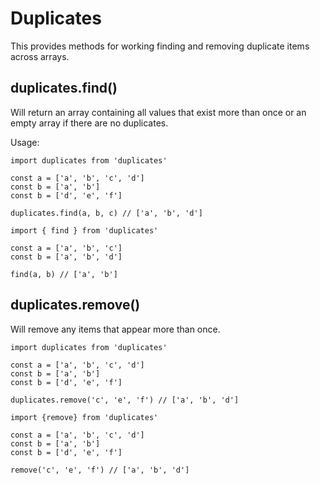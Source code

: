 # Duplicates

This provides methods for working finding and removing duplicate items across arrays.

## duplicates.find()

Will return an array containing all values that exist more than once or an empty array if there are no duplicates.

Usage:

```
import duplicates from 'duplicates'

const a = ['a', 'b', 'c', 'd']
const b = ['a', 'b']
const b = ['d', 'e', 'f']

duplicates.find(a, b, c) // ['a', 'b', 'd']
```

```
import { find } from 'duplicates'

const a = ['a', 'b', 'c']
const b = ['a', 'b', 'd']

find(a, b) // ['a', 'b']
```

## duplicates.remove()

Will remove any items that appear more than once.

```
import duplicates from 'duplicates'

const a = ['a', 'b', 'c', 'd']
const b = ['a', 'b']
const b = ['d', 'e', 'f']

duplicates.remove('c', 'e', 'f') // ['a', 'b', 'd']
```

```
import {remove} from 'duplicates'

const a = ['a', 'b', 'c', 'd']
const b = ['a', 'b']
const b = ['d', 'e', 'f']

remove('c', 'e', 'f') // ['a', 'b', 'd']
```
